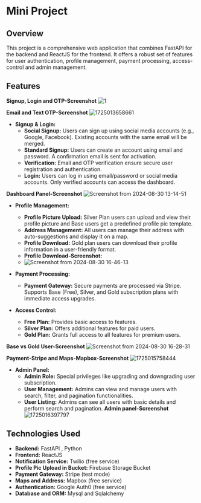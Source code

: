 # Mini Project

## Overview
This project is a comprehensive web application that combines FastAPI for the backend and ReactJS for the frontend. It offers a robust set of features for user authentication, profile management, payment processing, access-control and admin management.

## Features

**Signup, Login and OTP-Screenshot**
![1](https://github.com/user-attachments/assets/4027360f-8be5-424e-b127-d9948c2c4c97)


**Email and Text OTP-Screenshot**
![1725013658661](https://github.com/user-attachments/assets/a71e1ba9-a191-4465-8a88-d9f2095af86e)


- **Signup & Login:**
  - **Social Signup:** Users can sign up using social media accounts (e.g., Google, Facebook). Existing accounts with the same email will be merged.
  - **Standard Signup:** Users can create an account using email and password. A confirmation email is sent for activation.
  - **Verification:** Email and OTP verification ensure secure user registration and authentication.
  - **Login:** Users can log in using email/password or social media accounts. Only verified accounts can access the dashboard.
    

**Dashboard Panel-Screenshot**
![Screenshot from 2024-08-30 13-14-51](https://github.com/user-attachments/assets/4ca870c3-644f-43a4-beb1-60e3fd59ed3c)


- **Profile Management:**
  - **Profile Picture Upload:** Silver Plan users can upload and view their profile picture and Base users get a predefined profile pic template.
  - **Address Management:** All users can manage their address with auto-suggestions and display it on a map.
  - **Profile Download:** Gold plan users can download their profile information in a user-friendly format.
  - **Profile Download-Screenshot:**
  -  ![Screenshot from 2024-08-30 16-46-13](https://github.com/user-attachments/assets/9ceb309e-ce59-4ec5-987a-7ec5ed4621a5)
    

- **Payment Processing:**
  - **Payment Gateway:** Secure payments are processed via Stripe. Supports Base (Free), Silver, and Gold subscription plans with immediate access upgrades.
    

- **Access Control:**
  - **Free Plan:** Provides basic access to features.
  - **Silver Plan:** Offers additional features for paid users.
  - **Gold Plan:** Grants full access to all features for premium users.
    

 **Base vs Gold User-Screenshot** 
![Screenshot from 2024-08-30 16-28-31](https://github.com/user-attachments/assets/d3df275a-3d09-4915-ade3-d43301df6fd5)



 **Payment-Stripe and Maps-Mapbox-Screenshot**
![1725015758444](https://github.com/user-attachments/assets/0acc2306-a20f-4e58-8587-fd7645245bd7)


- **Admin Panel:**
  - **Admin Role:** Special privileges like upgrading and downgrading user subscription.
  - **User Management:** Admins can view and manage users with search, filter, and pagination functionalities.
  - **User Listing:** Admins can see all users with basic details and perform search and pagination.
    **Admin panel-Screenshot**
![1725016397797](https://github.com/user-attachments/assets/74aeaf8d-49b7-4db8-8cb7-5e1b7898aebb)


## Technologies Used
- **Backend:** FastAPI , Python
- **Frontend:** ReactJS
- **Notification Service:** Twilio (free service)
- **Profile Pic Upload in Bucket:** Firebase Storage Bucket 
- **Payment Gateway:** Stripe (test mode)
- **Maps and Address:** Mapbox (free service)
- **Authentication:** Google Auth0 (free service)
- **Database and ORM:** Mysql and Sqlalchemy


